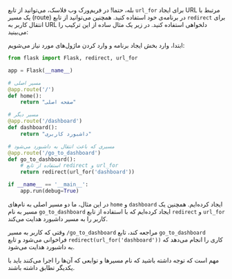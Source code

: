 بله، حتما! در فریم‌ورک وب فلاسک، می‌توانید از تابع `url_for` برای ایجاد URL مرتبط با یک مسیر (route) در برنامه‌ی خود استفاده کنید. همچنین می‌توانید از تابع `redirect` برای انتقال کاربر به URL دلخواهی استفاده کنید. در زیر یک مثال ساده از این ترکیب را می‌بینید:

ابتدا، وارد بخش ایجاد برنامه و وارد کردن ماژول‌های مورد نیاز می‌شویم:

```python
from flask import Flask, redirect, url_for

app = Flask(__name__)

# مسیر اصلی
@app.route('/')
def home():
    return "صفحه اصلی"

# مسیر دیگر
@app.route('/dashboard')
def dashboard():
    return "داشبورد کاربری"

# مسیری که باعث انتقال به داشبورد می‌شود
@app.route('/go_to_dashboard')
def go_to_dashboard():
    # استفاده از تابع redirect و url_for
    return redirect(url_for('dashboard'))

if __name__ == '__main__':
    app.run(debug=True)
```

در این مثال، ما دو مسیر اصلی به نام‌های `home` و `dashboard` ایجاد کرده‌ایم. همچنین یک مسیر به نام `go_to_dashboard` ایجاد کرده‌ایم که با استفاده از تابع `redirect` و `url_for` کاربر را به مسیر داشبورد هدایت می‌کند.

وقتی که کاربر به مسیر `/go_to_dashboard` مراجعه کند، تابع `go_to_dashboard` فراخوانی می‌شود و تابع `redirect(url_for('dashboard'))` کاری را انجام می‌دهد که به داشبورد هدایت می‌شود.

مهم است که توجه داشته باشید که نام مسیرها و توابعی که آن‌ها را اجرا می‌کنند باید با یکدیگر تطابق داشته باشند.

